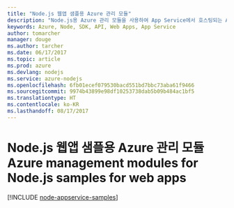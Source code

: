 ```yaml
---
title: "Node.js 웹앱 샘플용 Azure 관리 모듈"
description: "Node.js용 Azure 관리 모듈을 사용하여 App Service에서 호스팅되는 Azure 웹앱을 만들고 업데이트하기 위한 샘플 코드를 얻습니다."
keywords: Azure, Node, SDK, API, Web Apps, App Service
author: tomarcher
manager: douge
ms.author: tarcher
ms.date: 06/17/2017
ms.topic: article
ms.prod: azure
ms.devlang: nodejs
ms.service: azure-nodejs
ms.openlocfilehash: 6fb01ecef079530bacd551bd7bbc73aba61f9466
ms.sourcegitcommit: 9974b43899e98df10253738dab5b09b484ac1bf5
ms.translationtype: HT
ms.contentlocale: ko-KR
ms.lasthandoff: 08/17/2017
---
```

# <a name="azure-management-modules-for-nodejs-samples-for-web-apps"></a><span data-ttu-id="937b9-104">Node.js 웹앱 샘플용 Azure 관리 모듈</span><span class="sxs-lookup"><span data-stu-id="937b9-104">Azure management modules for Node.js samples for web apps</span></span>

[!INCLUDE [node-appservice-samples](../docs-ref-conceptual/includes/appservice-samples.md)]